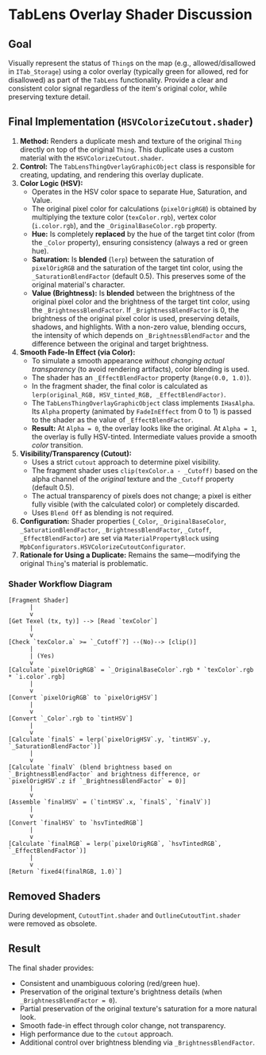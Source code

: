 # TabLens Overlay Shader Discussion

## Goal

Visually represent the status of `Thing`s on the map (e.g., allowed/disallowed in `ITab_Storage`) using a color overlay (typically green for allowed, red for disallowed) as part of the `TabLens` functionality. Provide a clear and consistent color signal regardless of the item's original color, while preserving texture detail.

## Final Implementation (`HSVColorizeCutout.shader`)

1.  **Method:** Renders a duplicate mesh and texture of the original `Thing` directly on top of the original `Thing`. This duplicate uses a custom material with the `HSVColorizeCutout.shader`.
2.  **Control:** The `TabLensThingOverlayGraphicObject` class is responsible for creating, updating, and rendering this overlay duplicate.
3.  **Color Logic (HSV):**
    *   Operates in the HSV color space to separate Hue, Saturation, and Value.
    *   The original pixel color for calculations (`pixelOrigRGB`) is obtained by multiplying the texture color (`texColor.rgb`), vertex color (`i.color.rgb`), and the `_OriginalBaseColor.rgb` property.
    *   **Hue:** Is completely **replaced** by the hue of the target tint color (from the `_Color` property), ensuring consistency (always a red or green hue).
    *   **Saturation:** Is **blended** (`lerp`) between the saturation of `pixelOrigRGB` and the saturation of the target tint color, using the `_SaturationBlendFactor` (default 0.5). This preserves some of the original material's character.
    *   **Value (Brightness):** Is **blended** between the brightness of the original pixel color and the brightness of the target tint color, using the `_BrightnessBlendFactor`. If `_BrightnessBlendFactor` is 0, the brightness of the original pixel color is used, preserving details, shadows, and highlights. With a non-zero value, blending occurs, the intensity of which depends on `_BrightnessBlendFactor` and the difference between the original and target brightness.
4.  **Smooth Fade-In Effect (via Color):**
    *   To simulate a smooth appearance *without changing actual transparency* (to avoid rendering artifacts), color blending is used.
    *   The shader has an `_EffectBlendFactor` property (`Range(0.0, 1.0)`).
    *   In the fragment shader, the final color is calculated as `lerp(original_RGB, HSV_tinted_RGB, _EffectBlendFactor)`.
    *   The `TabLensThingOverlayGraphicObject` class implements `IHasAlpha`. Its `Alpha` property (animated by `FadeInEffect` from 0 to 1) is passed to the shader as the value of `_EffectBlendFactor`.
    *   **Result:** At `Alpha = 0`, the overlay looks like the original. At `Alpha = 1`, the overlay is fully HSV-tinted. Intermediate values provide a smooth *color* transition.
5.  **Visibility/Transparency (Cutout):**
    *   Uses a strict `cutout` approach to determine pixel visibility.
    *   The fragment shader uses `clip(texColor.a - _Cutoff)` based on the alpha channel of the *original* texture and the `_Cutoff` property (default 0.5).
    *   The actual transparency of pixels does not change; a pixel is either fully visible (with the calculated color) or completely discarded.
    *   Uses `Blend Off` as blending is not required.
6.  **Configuration:** Shader properties (`_Color`, `_OriginalBaseColor`, `_SaturationBlendFactor`, `_BrightnessBlendFactor`, `_Cutoff`, `_EffectBlendFactor`) are set via `MaterialPropertyBlock` using `MpbConfigurators.HSVColorizeCutoutConfigurator`.
7.  **Rationale for Using a Duplicate:** Remains the same—modifying the original `Thing`'s material is problematic.

### Shader Workflow Diagram

```ASCII
[Fragment Shader]
      |
      v
[Get Texel (tx, ty)] --> [Read `texColor`]
      |
      v
[Check `texColor.a` >= `_Cutoff`?] --(No)--> [clip()]
      |
      | (Yes)
      v
[Calculate `pixelOrigRGB` = `_OriginalBaseColor`.rgb * `texColor`.rgb * `i.color`.rgb]
      |
      v
[Convert `pixelOrigRGB` to `pixelOrigHSV`]
      |
      v
[Convert `_Color`.rgb to `tintHSV`]
      |
      v
[Calculate `finalS` = lerp(`pixelOrigHSV`.y, `tintHSV`.y, `_SaturationBlendFactor`)]
      |
      v
[Calculate `finalV` (blend brightness based on `_BrightnessBlendFactor` and brightness difference, or `pixelOrigHSV`.z if `_BrightnessBlendFactor` = 0)]
      |
      v
[Assemble `finalHSV` = (`tintHSV`.x, `finalS`, `finalV`)]
      |
      v
[Convert `finalHSV` to `hsvTintedRGB`]
      |
      v
[Calculate `finalRGB` = lerp(`pixelOrigRGB`, `hsvTintedRGB`, `_EffectBlendFactor`)]
      |
      v
[Return `fixed4(finalRGB, 1.0)`]
```

## Removed Shaders

During development, `CutoutTint.shader` and `OutlineCutoutTint.shader` were removed as obsolete.

## Result

The final shader provides:
*   Consistent and unambiguous coloring (red/green hue).
*   Preservation of the original texture's brightness details (when `_BrightnessBlendFactor = 0`).
*   Partial preservation of the original texture's saturation for a more natural look.
*   Smooth fade-in effect through color change, not transparency.
*   High performance due to the `cutout` approach.
*   Additional control over brightness blending via `_BrightnessBlendFactor`.
